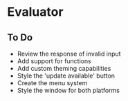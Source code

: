 # Evaluator

## To Do

* Review the response of invalid input
* Add support for functions
* Add custom theming capabilities
* Style the 'update available' button
* Create the menu system
* Style the window for both platforms
